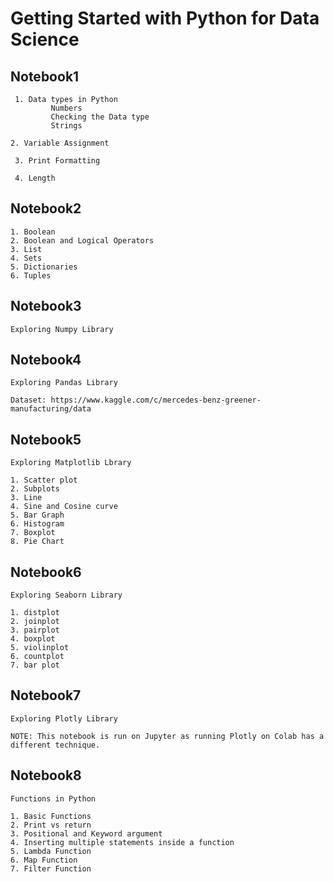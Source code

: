 # Getting Started with Python for Data Science

## Notebook1
```
 1. Data types in Python
         Numbers
         Checking the Data type
         Strings

2. Variable Assignment

 3. Print Formatting

 4. Length
```

## Notebook2
```
1. Boolean
2. Boolean and Logical Operators
3. List
4. Sets
5. Dictionaries
6. Tuples
```

## Notebook3
```
Exploring Numpy Library

```

## Notebook4
```
Exploring Pandas Library

Dataset: https://www.kaggle.com/c/mercedes-benz-greener-manufacturing/data
```

## Notebook5
```
Exploring Matplotlib Lbrary

1. Scatter plot
2. Subplots
3. Line
4. Sine and Cosine curve
5. Bar Graph
6. Histogram
7. Boxplot
8. Pie Chart
```

## Notebook6
```
Exploring Seaborn Library

1. distplot
2. joinplot
3. pairplot
4. boxplot
5. violinplot
6. countplot
7. bar plot
```

## Notebook7
```
Exploring Plotly Library

NOTE: This notebook is run on Jupyter as running Plotly on Colab has a different technique.
```

## Notebook8
```
Functions in Python

1. Basic Functions
2. Print vs return
3. Positional and Keyword argument
4. Inserting multiple statements inside a function
5. Lambda Function
6. Map Function
7. Filter Function
```
